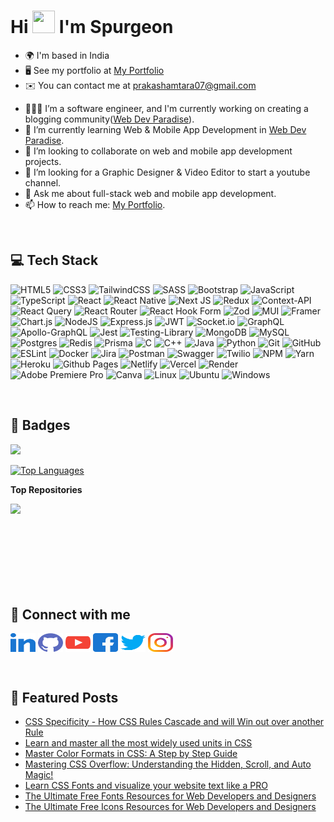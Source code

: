# Hi <img height="36px" width="36px" src="https://user-images.githubusercontent.com/18350557/176309783-0785949b-9127-417c-8b55-ab5a4333674e.gif" style="display: inline;"> I'm Spurgeon

* 🌍  I'm based in India
* 🖥️  See my portfolio at [My Portfolio](https://webdevparadise.com/about)
* ✉️  You can contact me at [prakashamtara07@gmail.com](mailto:prakashamtara07@gmail.com)

- 🧑🏽‍💼 I’m a software engineer, and I'm currently working on creating a blogging community([Web Dev Paradise](https://webdevparadise.com)).
- 📙 I’m currently learning Web & Mobile App Development in [Web Dev Paradise](https://webdevparadise.com).
- 👯 I’m looking to collaborate on web and mobile app development projects.
- 🤔 I’m looking for a Graphic Designer & Video Editor to start a youtube channel.
- 💬 Ask me about full-stack web and mobile app development.
- 📫 How to reach me: [My Portfolio](https://webdevparadise.com/about).
<!---
[![Spurgeon's GitHub stats](https://github-readme-stats.vercel.app/api?username=spurgeonprakash&show_icons=true&theme=github_dark)](https://webdevparadise.com)
-->
<br/>

## 💻 Tech Stack
![HTML5](https://img.shields.io/badge/html5-%23E34F26.svg?style=for-the-badge&logo=html5&logoColor=white) ![CSS3](https://img.shields.io/badge/css3-%231572B6.svg?style=for-the-badge&logo=css3&logoColor=white) ![TailwindCSS](https://img.shields.io/badge/tailwindcss-%2338B2AC.svg?style=for-the-badge&logo=tailwind-css&logoColor=white) ![SASS](https://img.shields.io/badge/SASS-hotpink.svg?style=for-the-badge&logo=SASS&logoColor=white) ![Bootstrap](https://img.shields.io/badge/bootstrap-%238511FA.svg?style=for-the-badge&logo=bootstrap&logoColor=white)  ![JavaScript](https://img.shields.io/badge/javascript-%23323330.svg?style=for-the-badge&logo=javascript&logoColor=%23F7DF1E) ![TypeScript](https://img.shields.io/badge/typescript-%23007ACC.svg?style=for-the-badge&logo=typescript&logoColor=white) ![React](https://img.shields.io/badge/react-%2320232a.svg?style=for-the-badge&logo=react&logoColor=%2361DAFB) ![React Native](https://img.shields.io/badge/react_native-%2320232a.svg?style=for-the-badge&logo=react&logoColor=%2361DAFB) ![Next JS](https://img.shields.io/badge/Next-black?style=for-the-badge&logo=next.js&logoColor=white) ![Redux](https://img.shields.io/badge/redux-%23593d88.svg?style=for-the-badge&logo=redux&logoColor=white) ![Context-API](https://img.shields.io/badge/Context--Api-000000?style=for-the-badge&logo=react) ![React Query](https://img.shields.io/badge/-React%20Query-FF4154?style=for-the-badge&logo=react%20query&logoColor=white) ![React Router](https://img.shields.io/badge/React_Router-CA4245?style=for-the-badge&logo=react-router&logoColor=white) ![React Hook Form](https://img.shields.io/badge/React%20Hook%20Form-%23EC5990.svg?style=for-the-badge&logo=reacthookform&logoColor=white) ![Zod](https://img.shields.io/badge/zod-%233068b7.svg?style=for-the-badge&logo=zod&logoColor=white) ![MUI](https://img.shields.io/badge/MUI-%230081CB.svg?style=for-the-badge&logo=mui&logoColor=white) ![Framer](https://img.shields.io/badge/Framer-black?style=for-the-badge&logo=framer&logoColor=blue)	![Chart.js](https://img.shields.io/badge/chart.js-F5788D.svg?style=for-the-badge&logo=chart.js&logoColor=white) ![NodeJS](https://img.shields.io/badge/node.js-6DA55F?style=for-the-badge&logo=node.js&logoColor=white) ![Express.js](https://img.shields.io/badge/express.js-%23404d59.svg?style=for-the-badge&logo=express&logoColor=%2361DAFB) ![JWT](https://img.shields.io/badge/JWT-black?style=for-the-badge&logo=JSON%20web%20tokens) ![Socket.io](https://img.shields.io/badge/Socket.io-black?style=for-the-badge&logo=socket.io&badgeColor=010101) ![GraphQL](https://img.shields.io/badge/-GraphQL-E10098?style=for-the-badge&logo=graphql&logoColor=white) ![Apollo-GraphQL](https://img.shields.io/badge/-ApolloGraphQL-311C87?style=for-the-badge&logo=apollo-graphql) ![Jest](https://img.shields.io/badge/-jest-%23C21325?style=for-the-badge&logo=jest&logoColor=white) ![Testing-Library](https://img.shields.io/badge/-TestingLibrary-%23E33332?style=for-the-badge&logo=testing-library&logoColor=white) ![MongoDB](https://img.shields.io/badge/MongoDB-%234ea94b.svg?style=for-the-badge&logo=mongodb&logoColor=white) ![MySQL](https://img.shields.io/badge/mysql-4479A1.svg?style=for-the-badge&logo=mysql&logoColor=white) ![Postgres](https://img.shields.io/badge/postgres-%23316192.svg?style=for-the-badge&logo=postgresql&logoColor=white) ![Redis](https://img.shields.io/badge/redis-%23DD0031.svg?style=for-the-badge&logo=redis&logoColor=white) ![Prisma](https://img.shields.io/badge/Prisma-3982CE?style=for-the-badge&logo=Prisma&logoColor=white) ![C](https://img.shields.io/badge/c-%2300599C.svg?style=for-the-badge&logo=c&logoColor=white) ![C++](https://img.shields.io/badge/c++-%2300599C.svg?style=for-the-badge&logo=c%2B%2B&logoColor=white) ![Java](https://img.shields.io/badge/java-%23ED8B00.svg?style=for-the-badge&logo=openjdk&logoColor=white) ![Python](https://img.shields.io/badge/python-3670A0?style=for-the-badge&logo=python&logoColor=ffdd54) ![Git](https://img.shields.io/badge/git-%23F05033.svg?style=for-the-badge&logo=git&logoColor=white) ![GitHub](https://img.shields.io/badge/github-%23121011.svg?style=for-the-badge&logo=github&logoColor=white) ![ESLint](https://img.shields.io/badge/ESLint-4B3263?style=for-the-badge&logo=eslint&logoColor=white) ![Docker](https://img.shields.io/badge/docker-%230db7ed.svg?style=for-the-badge&logo=docker&logoColor=white) ![Jira](https://img.shields.io/badge/jira-%230A0FFF.svg?style=for-the-badge&logo=jira&logoColor=white) ![Postman](https://img.shields.io/badge/Postman-FF6C37?style=for-the-badge&logo=postman&logoColor=white) ![Swagger](https://img.shields.io/badge/-Swagger-%23Clojure?style=for-the-badge&logo=swagger&logoColor=white) ![Twilio](https://img.shields.io/badge/Twilio-F22F46?style=for-the-badge&logo=Twilio&logoColor=white) ![NPM](https://img.shields.io/badge/NPM-%23CB3837.svg?style=for-the-badge&logo=npm&logoColor=white) ![Yarn](https://img.shields.io/badge/yarn-%232C8EBB.svg?style=for-the-badge&logo=yarn&logoColor=white) ![Heroku](https://img.shields.io/badge/heroku-%23430098.svg?style=for-the-badge&logo=heroku&logoColor=white) ![Github Pages](https://img.shields.io/badge/github%20pages-121013?style=for-the-badge&logo=github&logoColor=white) ![Netlify](https://img.shields.io/badge/netlify-%23000000.svg?style=for-the-badge&logo=netlify&logoColor=#00C7B7) ![Vercel](https://img.shields.io/badge/vercel-%23000000.svg?style=for-the-badge&logo=vercel&logoColor=white) ![Render](https://img.shields.io/badge/Render-%46E3B7.svg?style=for-the-badge&logo=render&logoColor=white) ![Adobe Premiere Pro](https://img.shields.io/badge/Adobe%20Premiere%20Pro-9999FF.svg?style=for-the-badge&logo=Adobe%20Premiere%20Pro&logoColor=white) ![Canva](https://img.shields.io/badge/Canva-%2300C4CC.svg?style=for-the-badge&logo=Canva&logoColor=white) ![Linux](https://img.shields.io/badge/Linux-FCC624?style=for-the-badge&logo=linux&logoColor=black) ![Ubuntu](https://img.shields.io/badge/Ubuntu-E95420?style=for-the-badge&logo=ubuntu&logoColor=white) 	![Windows](https://img.shields.io/badge/Windows-0078D6?style=for-the-badge&logo=windows&logoColor=white)

<br/>

## 📛 Badges

<a href="http://www.github.com/SpurgeonPrakash"><img src="https://github-readme-streak-stats.herokuapp.com/?user=SpurgeonPrakash&stroke=ffffff&background=1c1917&ring=0891b2&fire=0891b2&currStreakNum=ffffff&currStreakLabel=0891b2&sideNums=ffffff&sideLabels=ffffff&dates=ffffff&hide_border=true" /></a>

<a href="https://github.com/SpurgeonPrakash" align="left"><img src="https://github-readme-stats.vercel.app/api/top-langs/?username=SpurgeonPrakash&langs_count=10&title_color=0891b2&text_color=ffffff&icon_color=0891b2&bg_color=1c1917&hide_border=true&locale=en&custom_title=Top%20%Languages" alt="Top Languages" /></a>

<b>Top Repositories</b>

<div width="100%" align="center"><a href="https://github.com/SpurgeonPrakash/MERN-Neon-Starter" align="left"><img align="left" width="45%" src="https://github-readme-stats.vercel.app/api/pin/?username=SpurgeonPrakash&repo=MERN-Neon-Starter&title_color=0891b2&text_color=ffffff&icon_color=0891b2&bg_color=1c1917&hide_border=true&locale=en" /></a></div><br /><br /><br /><br /><br /><br /><br />

<br/>

## 🔗 Connect with me
<p align="left">

<a href="https://linkedin.com/spurgeon-gnan-prakasham-tara-29004195" target="blank"><img align="center" src="./icons/social/linked-in-alt.svg" alt="spurgeon" height="30" width="40" /></a>
<a href="https://github.com/SpurgeonPrakash" target="blank"><img align="center" src="./icons/social/github.svg" alt="spurgeon" height="30" width="40" /></a>
<a href="https://www.youtube.com/@webdevparadise" target="blank"><img align="center" src="./icons/social/youtube.svg" alt="spurgeon" height="30" width="40" /></a>
<a href="https://www.facebook.com/webdevparadise" target="blank"><img align="center" src="./icons/social/facebook.svg" alt="spurgeon" height="30" width="40" /></a>
<a href="https://twitter.com/spurgeon_tara" target="blank"><img align="center" src="./icons/social/twitter.svg" alt="spurgeon" height="30" width="40" /></a>
<a href="https://instagram.com/spurgeon_gnan_prakasham" target="blank"><img align="center" src="./icons/social/instagram.svg" alt="spurgeon" height="30" width="40" /></a>

<br/>


## 📗 Featured Posts
- [CSS Specificity - How CSS Rules Cascade and will Win out over another Rule](https://webdevparadise.com/post/css-specificity-how-css-rules-cascade-and-will-win-out-over-another-rule-greater-the-specificity-greater-the-chance-that-the-css-rule-gets-applied/5285)
- [Learn and master all the most widely used units in CSS](https://webdevparadise.com/post/learn-and-master-all-the-most-widely-used-units-in-css/5287)
- [Master Color Formats in CSS: A Step by Step Guide](https://webdevparadise.com/post/master-color-formats-in-css-a-step-by-step-guide/5288)
- [Mastering CSS Overflow: Understanding the Hidden, Scroll, and Auto Magic!](https://webdevparadise.com/post/mastering-css-overflow-understanding-the-hidden-scroll-and-auto-magic/5293)
- [Learn CSS Fonts and visualize your website text like a PRO](https://webdevparadise.com/post/learn-css-fonts-and-visualize-your-website-text-like-a-pro/5289)
- [The Ultimate Free Fonts Resources for Web Developers and Designers](https://webdevparadise.com/post/the-ultimate-free-fonts-resources-for-web-developers-and-designers/5295)
- [The Ultimate Free Icons Resources for Web Developers and Designers](https://webdevparadise.com/post/the-ultimate-free-icons-resources-for-web-developers-and-designers/5294)



